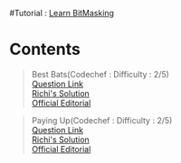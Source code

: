 
#Tutorial : [Learn BitMasking](https://discuss.codechef.com/t/a-small-tutorial-on-bitmasking/11811)

# Contents

> Best Bats(Codechef : Difficulty : 2/5)   
[Question Link](https://www.codechef.com/problems/BESTBATS)   
[Richi's Solution](https://github.com/richidubey/AwesomeDataStructuresAndAlgorithms/blob/master/Bit%20Masking/bestbats.cpp)   
[Official Editorial](http://discuss.codechef.com/problems/BESTBATS)   


> Paying Up(Codechef : Difficulty : 2/5)   
[Question Link](https://www.codechef.com/problems/MARCHA1)   
[Richi's Solution](https://github.com/richidubey/AwesomeDataStructuresAndAlgorithms/blob/master/Bit%20Masking/paying.cpp)   
[Official Editorial](http://blog.codechef.com/2009/07/09/tutorial-for-problem-paying-up/)   



